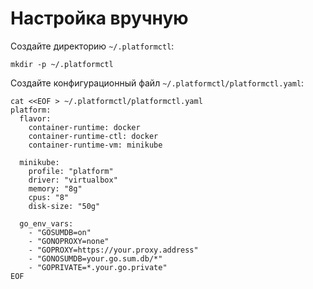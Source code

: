 # Настройка вручную

Создайте директорию `~/.platformctl`:

```shell
mkdir -p ~/.platformctl
```

Создайте конфигурационный файл `~/.platformctl/platformctl.yaml`:

```shell
cat <<EOF > ~/.platformctl/platformctl.yaml
platform:
  flavor:
    container-runtime: docker
    container-runtime-ctl: docker
    container-runtime-vm: minikube

  minikube:
    profile: "platform"
    driver: "virtualbox"
    memory: "8g"
    cpus: "8"
    disk-size: "50g"

  go_env_vars:
    - "GOSUMDB=on"
    - "GONOPROXY=none"
    - "GOPROXY=https://your.proxy.address"
    - "GONOSUMDB=your.go.sum.db/*"
    - "GOPRIVATE=*.your.go.private"
EOF
```
